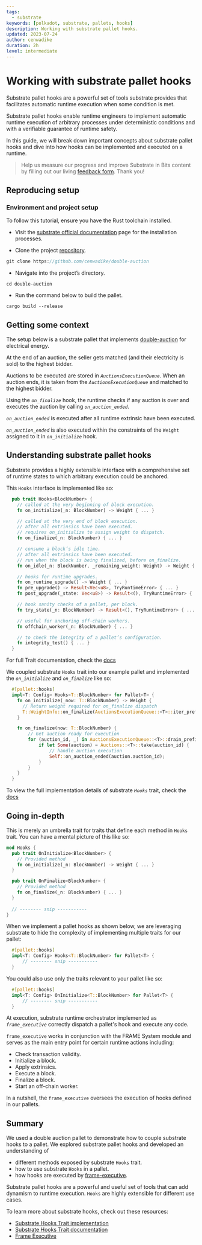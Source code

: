 ```yaml
---
tags:
  - substrate
keywords: [polkadot, substrate, pallets, hooks]
description: Working with substrate pallet hooks.
updated: 2023-07-24
author: cenwadike
duration: 2h
level: intermediate
---
```


# Working with substrate pallet hooks
Substrate pallet hooks are a powerful set of tools substrate provides that facilitates automatic runtime execution when some condition is met.

Substrate pallet hooks enable runtime engineers to implement automatic runtime execution of arbitrary processes under deterministic conditions and with a verifiable guarantee of runtime safety.

In this guide, we will break down important concepts about substrate pallet hooks and dive into how hooks can be implemented and executed on a runtime.

>Help us measure our progress and improve Substrate in Bits content by filling out our living [feedback form](https://airtable.com/shr7CrrZ5zqlhWEUD). Thank you!


## Reproducing setup

### Environment and project setup

To follow this tutorial, ensure you have the Rust toolchain installed.

- Visit the [substrate official documentation](https://docs.substrate.io/install/) page for the installation processes.

- Clone the project [repository](https://github.com/cenwadike/double-auction).

```rust
git clone https://github.com/cenwadike/double-auction
```

- Navigate into the project’s directory.

```
cd double-auction
```

- Run the command below to build the pallet.

```
cargo build --release
```


## Getting some context

The setup below is a substrate pallet that implements [double-auction](https://en.wikipedia.org/wiki/Double_auction) for electrical energy.

At the end of an auction, the seller gets matched (and their electricity is sold) to the highest bidder.

Auctions to be executed are stored in *`AuctionsExecutionQueue`*. 
When an auction ends, it is taken from the *`AuctionsExecutionQueue`* and matched to the highest bidder.

Using the *`on_finalize`* hook, the runtime checks if any auction is over and executes the auction by calling *`on_auction_ended`*.

*`on_auction_ended`* is executed after all runtime extrinsic have been executed. 

*`on_auction_ended`* is also executed within the constraints of the `Weight` assigned to it in *`on_initialize`* hook.


## Understanding substrate pallet hooks

Substrate provides a highly extensible interface with a comprehensive set of runtime states to which arbitrary execution could be anchored.

This `Hooks` interface is implemented like so:
```rust
  pub trait Hooks<BlockNumber> {
    // called at the very beginning of block execution. 
    fn on_initialize(_n: BlockNumber) -> Weight { ... }

    // called at the very end of block execution.
    // after all extrinsics have been executed.
    // requires on_initialize to assign weight to dispatch.
    fn on_finalize(_n: BlockNumber) { ... }

    // consume a block’s idle time.
    // after all extrinsics have been executed.
    // run when the block is being finalized, before on_finalize.
    fn on_idle(_n: BlockNumber, _remaining_weight: Weight) -> Weight { ... }

    // hooks for runtime upgrades.
    fn on_runtime_upgrade() -> Weight { ... }    
    fn pre_upgrade() -> Result<Vec<u8>, TryRuntimeError> { ... }
    fn post_upgrade(_state: Vec<u8>) -> Result<(), TryRuntimeError> { ... }

    // hook sanity checks of a pallet, per block.
    fn try_state(_n: BlockNumber) -> Result<(), TryRuntimeError> { ... }

    // useful for anchoring off-chain workers.
    fn offchain_worker(_n: BlockNumber) { ... }

    // to check the integrity of a pallet’s configuration.
    fn integrity_test() { ... }
  }
```

For full Trait documentation, check the [docs](https://paritytech.github.io/substrate/master/frame_support/traits/trait.Hooks.html)

We coupled substrate `Hooks` trait into our example pallet and implemented the *`on_initialize`* and *`on_finalize`* like so:

```rust
  #[pallet::hooks]
  impl<T: Config> Hooks<T::BlockNumber> for Pallet<T> {
    fn on_initialize(_now: T::BlockNumber) -> Weight {
      // Return weight required for on_finalize dispatch
      T::WeightInfo::on_finalize(AuctionsExecutionQueue::<T>::iter_prefix(now).count() as u32)
    }

    fn on_finalize(now: T::BlockNumber) {
        // Get auction ready for execution
        for (auction_id, _) in AuctionsExecutionQueue::<T>::drain_prefix(now) {
            if let Some(auction) = Auctions::<T>::take(auction_id) {
                // handle auction execution
                Self::on_auction_ended(auction.auction_id);
            }
        }
    }
  }
```

To view the full implementation details of substrate *`Hooks`* trait, check the [docs](https://paritytech.github.io/substrate/master/src/frame_support/traits/hooks.rs.html)


## Going in-depth

This is merely an umbrella trait for traits that define each method in `Hooks` trait. 
You can have a mental picture of this like so:

```rust
mod Hooks {
  pub trait OnInitialize<BlockNumber> {
    // Provided method
    fn on_initialize(_n: BlockNumber) -> Weight { ... }
  }

  pub trait OnFinalize<BlockNumber> {
    // Provided method
    fn on_finalize(_n: BlockNumber) { ... }
  }
  
  // -------- snip -----------
}
```

When we implement a pallet hooks as shown below, we are leveraging substrate to hide the complexity of implementing multiple traits for our pallet:

```rust
  #[pallet::hooks]
  impl<T: Config> Hooks<T::BlockNumber> for Pallet<T> {
      // -------- snip -----------
  }
```

You could also use only the traits relevant to your pallet like so:
```rust
  #[pallet::hooks]
  impl<T: Config> OnInitialize<T::BlockNumber> for Pallet<T> {
      // -------- snip -----------
  }
```

At execution, substrate runtime orchestrator implemented as *`frame_executive`* correctly dispatch a pallet's hook and execute any code.

`frame_executive` works in conjunction with the FRAME System module and serves as the main entry point for certain runtime actions including:
- Check transaction validity.
- Initialize a block.
- Apply extrinsics.
- Execute a block.
- Finalize a block.
- Start an off-chain worker.

In a nutshell, the `frame_executive` oversees the execution of hooks defined in our pallets.


## Summary
We used a double auction pallet to demonstrate how to couple substrate hooks to a pallet. We explored substrate pallet hooks and developed an understanding of
- different methods exposed by substrate `Hooks` trait.
- how to use substrate `Hooks` in a pallet.
- how hooks are executed by [frame-executive](https://paritytech.github.io/substrate/master/frame_executive/index.html).

Substrate pallet hooks are a powerful and useful set of tools that can add dynamism to runtime execution. `Hooks` are highly extensible for different use cases.

To learn more about substrate hooks, check out these resources:
- [Substrate Hooks Trait implementation](https://docs.substrate.io/reference/how-to-guides/weights/add-benchmarks/)
- [Substrate Hooks Trait documentation](https://docs.substrate.io/test/benchmark/)
- [Frame Executive](https://paritytech.github.io/substrate/master/frame_executive/index.html)
